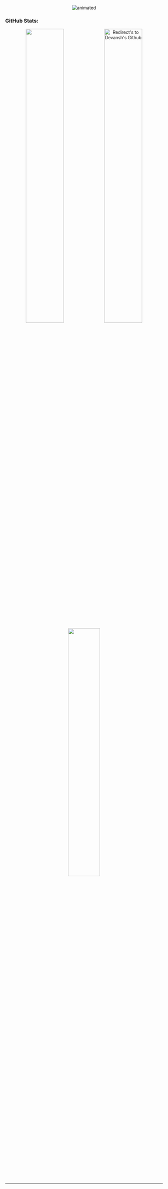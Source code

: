 <p align="center">
  <img src="[demo.gif](https://media.tenor.com/pAKZEXG8N88AAAAC/kinako-love.gif)" alt="animated" />
</p>



### GitHub Stats:

<p align="centre">
 
 <div align = "center">
  
  <a href="https://github.com/devanshbatham" title="Redirect's to Devansh's Github">
  <img width="49%" src="https://github-readme-stats.vercel.app/api?username=devanshbatham&show_icons=true&theme=radical&count_private=true" /></a>

  <a href="https://github.com/devanshbatham">
  <img width="49%" title="Redirect's to Devansh's Github" src="https://github-readme-streak-stats.herokuapp.com/?user=devanshbatham&theme=radical" /></a>
  
  </div>

 <div align = "center">
  <a href ="https://github.com/devanshbatham" title="Redirect's to Devansh's Github">
  <img width="45%" src="https://github-readme-stats.vercel.app/api/top-langs/?username=devanshbatham&hide=Shell,Mustache,C,Dockerfile,Html,Css&theme=radical&layout=compact"/></a>
  </div>

</p>

---
